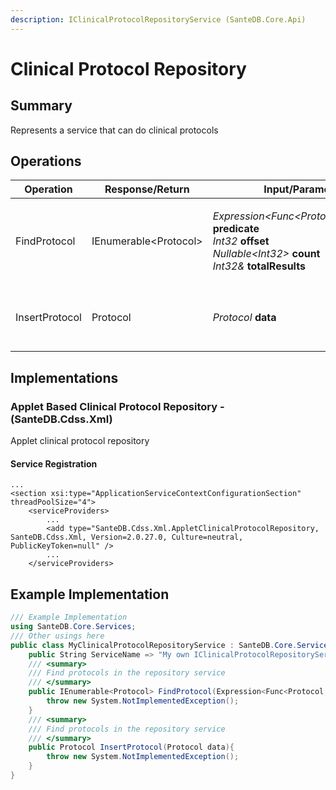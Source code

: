 ```yaml
---
description: IClinicalProtocolRepositoryService (SanteDB.Core.Api)
---
```


# Clinical Protocol Repository

## Summary

Represents a service that can do clinical protocols

## Operations

| Operation      | Response/Return        | Input/Parameter                                                                                                                                                                                                                                 | Description                              |
| -------------- | ---------------------- | ----------------------------------------------------------------------------------------------------------------------------------------------------------------------------------------------------------------------------------------------- | ---------------------------------------- |
| FindProtocol   | IEnumerable\<Protocol> | <p><em>Expression&#x3C;Func&#x3C;Protocol,Boolean>></em> <strong>predicate</strong><br><em>Int32</em> <strong>offset</strong><br><em>Nullable&#x3C;Int32></em> <strong>count</strong><br><em>Int32&#x26;</em> <strong>totalResults</strong></p> | Find protocols in the repository service |
| InsertProtocol | Protocol               | _Protocol_ **data**                                                                                                                                                                                                                             | Find protocols in the repository service |

## Implementations

### Applet Based Clinical Protocol Repository - (SanteDB.Cdss.Xml)

Applet clinical protocol repository

#### Service Registration

```markup
...
<section xsi:type="ApplicationServiceContextConfigurationSection" threadPoolSize="4">
    <serviceProviders>
        ...
        <add type="SanteDB.Cdss.Xml.AppletClinicalProtocolRepository, SanteDB.Cdss.Xml, Version=2.0.27.0, Culture=neutral, PublicKeyToken=null" />
        ...
    </serviceProviders>
```

## Example Implementation

```csharp
/// Example Implementation
using SanteDB.Core.Services;
/// Other usings here
public class MyClinicalProtocolRepositoryService : SanteDB.Core.Services.IClinicalProtocolRepositoryService { 
    public String ServiceName => "My own IClinicalProtocolRepositoryService service";
    /// <summary>
    /// Find protocols in the repository service
    /// </summary>
    public IEnumerable<Protocol> FindProtocol(Expression<Func<Protocol,Boolean>> predicate,Int32 offset,Nullable<Int32> count,Int32& totalResults){
        throw new System.NotImplementedException();
    }
    /// <summary>
    /// Find protocols in the repository service
    /// </summary>
    public Protocol InsertProtocol(Protocol data){
        throw new System.NotImplementedException();
    }
}
```
